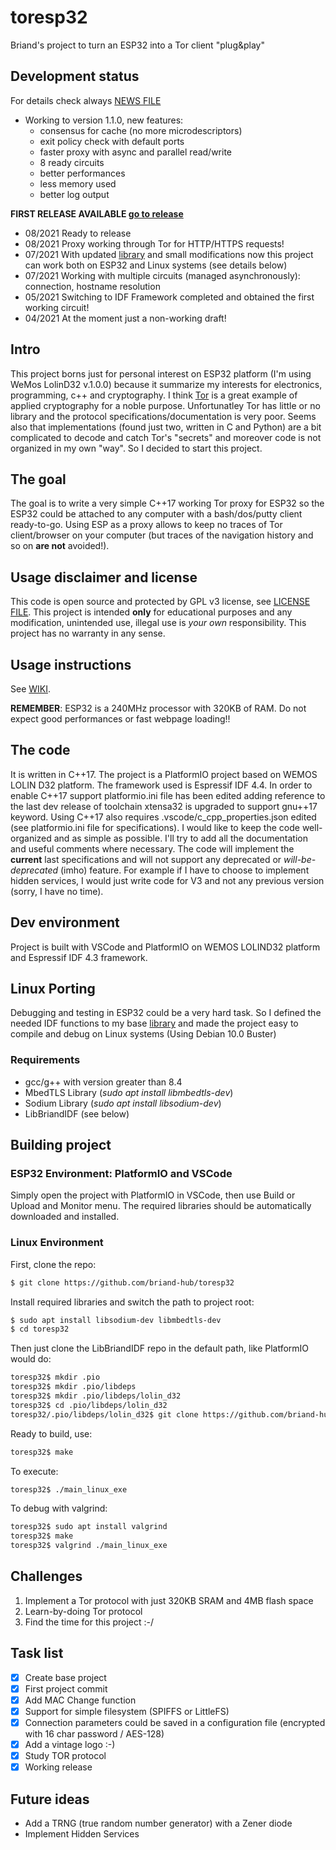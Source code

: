 # toresp32
Briand's project to turn an ESP32 into a Tor client "plug&amp;play"

## Development status

For details check always [NEWS FILE](NEWS.md)

* Working to version 1.1.0, new features: 
	* consensus for cache (no more microdescriptors)
	* exit policy check with default ports
	* faster proxy with async and parallel read/write
	* 8 ready circuits
	* better performances
	* less memory used
	* better log output

**FIRST RELEASE AVAILABLE [go to release](https://github.com/briand-hub/toresp32/releases/tag/v1.0.0)**

* 08/2021 Ready to release
* 08/2021 Proxy working through Tor for HTTP/HTTPS requests!
* 07/2021 With updated [library](https://www.github.com/briand-hub/LibBriandIDF) and small modifications now this project can work both on ESP32 and Linux systems (see details below)
* 07/2021 Working with multiple circuits (managed asynchronously): connection, hostname resolution
* 05/2021 Switching to IDF Framework completed and obtained the first working circuit!
* 04/2021 At the moment just a non-working draft!

## Intro
This project borns just for personal interest on ESP32 platform (I'm using WeMos LolinD32 v.1.0.0) because it summarize my interests for electronics, programming, c++ and cryptography. I think [Tor](https://www.torproject.org/) is a great example of applied cryptography for a noble purpose. 
Unfortunatley Tor has little or no library and the protocol specifications/documentation is very poor. Seems also that implementations (found just two, written in C and Python) are a bit complicated to decode and catch Tor's "secrets" and moreover code is not organized in my own "way". So I decided to start this project.

## The goal
The goal is to write a very simple C++17 working Tor proxy for ESP32 so the ESP32 could be attached to any computer with a bash/dos/putty client ready-to-go.
Using ESP as a proxy allows to keep no traces of Tor client/browser on your computer (but traces of the navigation history and so on **are not** avoided!).

## Usage disclaimer and license
This code is open source and protected by GPL v3 license, see [LICENSE FILE](LICENSE).
This project is intended **only** for educational purposes and any modification, unintended use, illegal use is *your own* responsibility.
This project has no warranty in any sense.

## Usage instructions

See [WIKI](https://github.com/briand-hub/toresp32/wiki).

**REMEMBER**: ESP32 is a 240MHz processor with 320KB of RAM. Do not expect good performances or fast webpage loading!!

## The code
It is written in C++17. The project is a PlatformIO project based on WEMOS LOLIN D32 platform. The framework used is Espressif IDF 4.4.
In order to enable C++17 support platformio.ini file has been edited adding reference to the last dev release of toolchain xtensa32 is upgraded to support gnu++17 keyword. Using C++17 also requires .vscode/c_cpp_properties.json edited (see platformio.ini file for specifications).
I would like to keep the code well-organized and as simple as possible. I'll try to add all the documentation and useful comments where necessary.
The code will implement the **current** last specifications and will not support any deprecated or *will-be-deprecated* (imho) feature. For example if I have to choose to implement hidden services, I would just write code for V3 and not any previous version (sorry, I have no time).

## Dev environment
Project is built with VSCode and PlatformIO on WEMOS LOLIND32 platform and Espressif IDF 4.3 framework.

## Linux Porting

Debugging and testing in ESP32 could be a very hard task. So I defined the needed IDF functions to my base [library](https://www.github.com/briand-hub/LibBriandIDF) and made the project easy to compile and debug on Linux systems (Using Debian 10.0 Buster)

### Requirements

* gcc/g++ with version greater than 8.4 
* MbedTLS Library (*sudo apt install libmbedtls-dev*)
* Sodium Library (*sudo apt install libsodium-dev*)
* LibBriandIDF (see below)

## Building project

### ESP32 Environment: PlatformIO and VSCode

Simply open the project with PlatformIO in VSCode, then use Build or Upload and Monitor menu. The required libraries should be automatically downloaded and installed.

### Linux Environment

First, clone the repo:

```bash
$ git clone https://github.com/briand-hub/toresp32
```

Install required libraries and switch the path to project root:

```bash
$ sudo apt install libsodium-dev libmbedtls-dev
$ cd toresp32
```

Then just clone the LibBriandIDF repo in the default path, like PlatformIO would do:

```bash
toresp32$ mkdir .pio
toresp32$ mkdir .pio/libdeps
toresp32$ mkdir .pio/libdeps/lolin_d32
toresp32$ cd .pio/libdeps/lolin_d32
toresp32/.pio/libdeps/lolin_d32$ git clone https://github.com/briand-hub/LibBriandIDF
```

Ready to build, use:

```bash
toresp32$ make
```

To execute:

```bash
toresp32$ ./main_linux_exe
```

To debug with valgrind:

```bash
toresp32$ sudo apt install valgrind
toresp32$ make
toresp32$ valgrind ./main_linux_exe
```

## Challenges

1. Implement a Tor protocol with just 320KB SRAM and 4MB flash space
2. Learn-by-doing Tor protocol
3. Find the time for this project :-/

## Task list

- [x] Create base project
- [x] First project commit
- [x] Add MAC Change function
- [x] Support for simple filesystem (SPIFFS or LittleFS)
- [x] Connection parameters could be saved in a configuration file (encrypted with 16 char password / AES-128)
- [x] Add a vintage logo :-)
- [x] Study TOR protocol
- [x] Working release

## Future ideas
* Add a TRNG (true random number generator) with a Zener diode 
* Implement Hidden Services 
